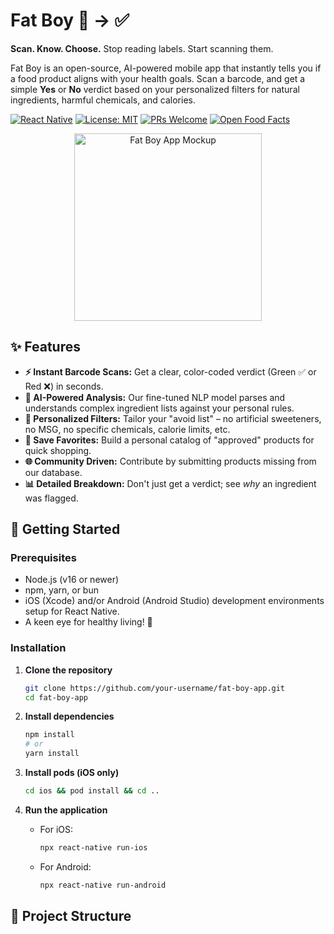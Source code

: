 # Fat Boy 🥦 → ✅

**Scan. Know. Choose.** Stop reading labels. Start scanning them.

Fat Boy is an open-source, AI-powered mobile app that instantly tells you if a food product aligns with your health goals. Scan a barcode, and get a simple **Yes** or **No** verdict based on your personalized filters for natural ingredients, harmful chemicals, and calories.

[![React Native](https://img.shields.io/badge/React%20Native-0.72-blue?style=flat&logo=react)](https://reactnative.dev/)
[![License: MIT](https://img.shields.io/badge/License-MIT-green.svg?style=flat)](https://opensource.org/licenses/MIT)
[![PRs Welcome](https://img.shields.io/badge/PRs-welcome-brightgreen.svg?style=flat)](http://makeapullrequest.com)
[![Open Food Facts](https://img.shields.io/badge/Data-Open%20Food%20Facts-yellow)](https://world.openfoodfacts.org/)

<p align="center">
  <img src="https://via.placeholder.com/300x600/4CAF50/ffffff?text=Fat+Boy+App" alt="Fat Boy App Mockup" width="300"/>
</p>

## ✨ Features

*   **⚡ Instant Barcode Scans:** Get a clear, color-coded verdict (Green ✅ or Red ❌) in seconds.
*   **🧠 AI-Powered Analysis:** Our fine-tuned NLP model parses and understands complex ingredient lists against your personal rules.
*   **🔧 Personalized Filters:** Tailor your "avoid list" – no artificial sweeteners, no MSG, no specific chemicals, calorie limits, etc.
*   **💾 Save Favorites:** Build a personal catalog of "approved" products for quick shopping.
*   **🌐 Community Driven:** Contribute by submitting products missing from our database.
*   **📊 Detailed Breakdown:** Don't just get a verdict; see *why* an ingredient was flagged.

## 🚀 Getting Started

### Prerequisites

*   Node.js (v16 or newer)
*   npm, yarn, or bun
*   iOS (Xcode) and/or Android (Android Studio) development environments setup for React Native.
*   A keen eye for healthy living! 🥗

### Installation

1.  **Clone the repository**
    ```bash
    git clone https://github.com/your-username/fat-boy-app.git
    cd fat-boy-app
    ```

2.  **Install dependencies**
    ```bash
    npm install
    # or
    yarn install
    ```

3.  **Install pods (iOS only)**
    ```bash
    cd ios && pod install && cd ..
    ```

4.  **Run the application**
    *   For iOS:
        ```bash
        npx react-native run-ios
        ```
    *   For Android:
        ```bash
        npx react-native run-android
        ```

## 📁 Project Structure


